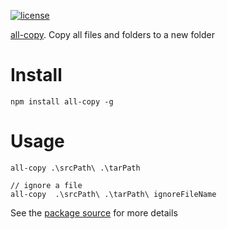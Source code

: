 [![license](https://img.shields.io/github/license/http-party/http-server.svg?style=flat-square)](https://github.com/guangguangyoyo/all-copy)

[all-copy](https://www.npmjs.com/package/all-copy). Copy all files and folders to a new folder  

# Install
`npm install all-copy -g`

# Usage
```shell
all-copy .\srcPath\ .\tarPath

```

```shell
// ignore a file
all-copy  .\srcPath\ .\tarPath\ ignoreFileName
```
See the [package source](https://github.com/guangguangyoyo/all-copy) for more details